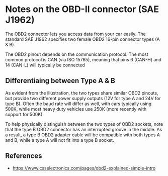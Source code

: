 # Notes on the OBD-II connector (SAE J1962)

The OBD2 connector lets you access data from your car easily. The standard SAE J1962 specifies two female OBD2 16-pin connector types (A & B).

The OBD2 pinout depends on the communication protocol. The most common protocol is CAN (via ISO 15765), meaning that pins 6 (CAN-H) and 14 (CAN-L) will typically be connected

## Differentiaing between Type A & B
As evident from the illustration, the two types share similar OBD2 pinouts, but provide two different power supply outputs (12V for type A and 24V for type B). Often the baud rate will differ as well, with cars typically using 500K, while most heavy duty vehicles use 250K (more recently with support for 500K).

To help physically distinguish between the two types of OBD2 sockets, note that the type B OBD2 connector has an interrupted groove in the middle. As a result, a type B OBD2 adapter cable will be compatible with both types A and B, while a type A will not fit into a type B socket.

## References
* https://www.csselectronics.com/pages/obd2-explained-simple-intro